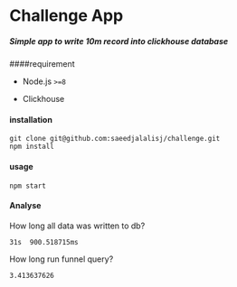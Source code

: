 # Challenge App
##### Simple app to write 10m record into clickhouse database

####requirement

+ Node.js `>=8`

+ Clickhouse
#### installation

```
git clone git@github.com:saeedjalalisj/challenge.git
npm install
```
#### usage
```$xslt
npm start
```

#### Analyse
How long all data was written to db?
```$xslt
31s  900.518715ms
```

How long run funnel query?
```$xslt
3.413637626
```
